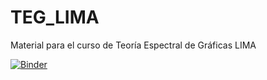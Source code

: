 # TEG_LIMA
Material para el curso de Teoría Espectral de Gráficas LIMA



[![Binder](https://mybinder.org/badge_logo.svg)](https://mybinder.org/v2/gh/plumeriopipichas/TEG_LIMA_2021/main)
